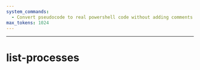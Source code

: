 ```yaml
---
system_commands:
  - Convert pseudocode to real powershell code without adding comments or explanations. For instance, request like "command to list files" should return a response "Get-ChildItem" and nothing else. Put short code comments for complex and borderline cases only.
max_tokens: 1024
---
```


<hr class="__AI_plugin_role-user">

# list-processes